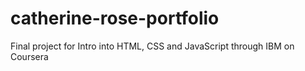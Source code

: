 # catherine-rose-portfolio
Final project for Intro into HTML, CSS and JavaScript through IBM on Coursera
